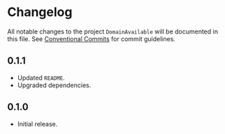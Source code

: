 # Changelog

All notable changes to the project `DomainAvailable` will be documented in this file.
See [Conventional Commits](https://conventionalcommits.org) for commit guidelines.

## 0.1.1

- Updated `README`.
- Upgraded dependencies.

## 0.1.0

- Initial release.
